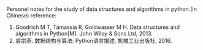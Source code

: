 # 
Personel notes for the study of data structures and algorithms in python.(In Chinese)
reference:
1. Goodrich M T, Tamassia R, Goldwasser M H. Data structures and algorithms in Python[M]. John Wiley & Sons Ltd, 2013.
2. 裘宗燕. 数据结构与算法: Python语言描述. 机械工业出版社, 2016.
